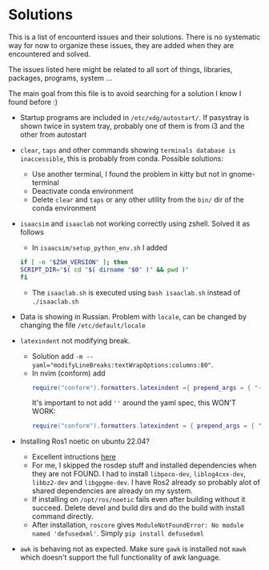 # Solutions

This is a list of encounterd issues and their solutions. There is no systematic way for now to organize these issues, they are added
when they are encountered and solved.

The issues listed here might be related to all sort of things, libraries, packages, programs, system ...

The main goal from this file is to avoid searching for a solution I know I found before :)

- Startup programs are included in `/etc/xdg/autostart/`. If pasystray is shown twice in system tray, probably one of them is from i3 and the other from autostart

- `clear`, `taps` and other commands showing `terminals database is inaccessible`, this is probably from conda. Possible solutions:

  - Use another terminal, I found the problem in kitty but not in gnome-terminal
  - Deactivate conda environment
  - Delete `clear` and `taps` or any other utility from the `bin/` dir of the conda environment

- `isaacsim` and `isaaclab` not working correctly using zshell. Solved it as follows

  - In `isaacsim/setup_python_env.sh` I added

  ```zsh
  if [ -n "$ZSH_VERSION" ]; then
  SCRIPT_DIR="$( cd "$( dirname "$0" )" && pwd )"
  fi
  ```

  - The `isaaclab.sh` is executed using `bash isaaclab.sh` instead of `./isaaclab.sh`

- Data is showing in Russian. Problem with `locale`, can be changed by changing the file `/etc/default/locale`

- `latexindent` not modifying break.

  - Solution add `-m --yaml="modifyLineBreaks:textWrapOptions:columns:80"`.
  - In nvim (conform) add
    ```lua
    require("conform").formatters.latexindent ={ prepend_args = { "-m", "--yaml=modifyLineBreaks:textWrapOptions:columns:80"}}
    ```
    It's important to not add `''` around the yaml spec, this WON'T WORK:
    ```lua
    require("conform").formatters.latexindent = { prepend_args = { "-m", "--yaml='modifyLineBreaks:textWrapOptions:columns:80'"}}
    ```

- Installing Ros1 noetic on ubuntu 22.04?

  - Excellent intructions [here](https://gist.github.com/Meltwin/fe2c15a5d7e6a8795911907f627255e0)
  - For me, I skipped the rosdep stuff and installed dependencies when they are not FOUND. I had to install `libpoco-dev`, `liblog4cxx-dev`, `libbz2-dev` and `libgpgme-dev`. I have Ros2 already so probably alot of shared dependencies are already on my system.
  - If installing on `/opt/ros/noetic` fails even after building without it succeed. Delete devel and build dirs and do the build with install command directly.
  - After installation, `roscore` gives `ModuleNotFoundError: No module named 'defusedxml'`. Simply `pip install defusedxml`

- `awk` is behaving not as expected. Make sure `gawk` is installed not `mawk` which doesn't support the full functionality of awk language.

